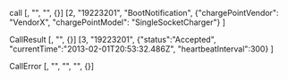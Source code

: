 call
[<MessageTypeId>, "<UniqueId>", "<Action>", {<Payload>}]
[2,
"19223201",
"BootNotification",
{"chargePointVendor": "VendorX", "chargePointModel": "SingleSocketCharger"}
]

CallResult
[<MessageTypeId>, "<UniqueId>", {<Payload>}]
[3,
"19223201",
{"status":"Accepted", "currentTime":"2013-02-01T20:53:32.486Z", "heartbeatInterval":300}
]

CallError
[<MessageTypeId>, "<UniqueId>", "<errorCode>", "<errorDescription>", {<errorDetails>}]
